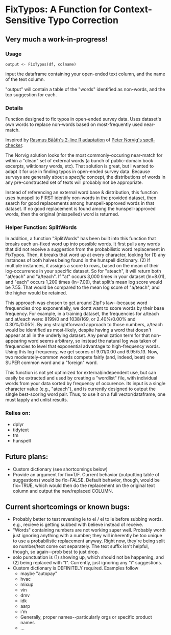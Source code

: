 # FixTypos:  A Function for Context-Sensitive Typo Correction
## Very much a work-in-progress!

### Usage
```
output <- FixTypos(df, colname)
```

input the dataframe containing your open-ended text column, and the name of the text column. 

"output" will contain a table of the "words" identified as non-words, and the top suggestion for each. 

### Details
Function designed to fix typos in open-ended survey data. Uses dataset's own words to replace non-words based on most-frequently used near-match.

Inspired by [Rasmus Bååth's 2-line R adaptation](http://www.sumsar.net/blog/2014/12/peter-norvigs-spell-checker-in-two-lines-of-r/) of [Peter Norvig's spell-checker](http://www.norvig.com/spell-correct.html). 

The Norvig solution looks for the most commonly-occuring near-match for within a "clean" set of external words (a bunch of public-domain book excerpts, wiktionary words, etc).  That solution is great, but I wanted to adapt it for use in finding typos in open-ended survey data. Because surveys are generally about a *specific* concept, the distributions of words in any pre-constructed set of texts will probably not be appropriate. 

Instead of referencing an external word base & distribution, this function uses hunspell to FIRST identify non-words in the provided dataset, then search for good replacements among hunspell-approved words in that dataset. If no good replacement is found among the hunspell-approved words, then the original (misspelled) word is returned. 

### Helper Function: SplitWords
In addition, a function "SplitWords" has been built into this function that breaks each un-fixed word up into possible words.  It first pulls any words that did not receive a suggestion from the probabilistic word replacement in FixTypos. Then, it breaks that word up at every character, looking for (1) any instances of both halves being found in the hunspell dictionary. (2) If multiple instances, it assigns a score to rows, based on the mean of their log-occurrence in your specific dataset. So for "ateach", it will return both "at/each" and "a/teach".  If "at" occurs 3,000 times in your dataset (ln=8.01), and "each" occurs 1,200 times (ln=7.09), that split's mean log score would be 7.55. That would be compared to the mean log score of "a/teach", and the higher would be retained.  

This approach was chosen to get around Zipf's law--because word frequencies drop exponentially, we dontt want to score words by their base frequency. For example, in a training dataset, the frequencies for a/teach and at/each were: 8199/0 and 1038/169, or 2.40%/0.00% and 0.30%/0.05%. By any straightforward approach to those numbers, a/teach would be identified as most-likely, despite having a word that doesn't appear at all in the underlying dataset. Any penalization term for that non-appearing word seems arbitrary, so instead the natural log was taken of frequencies to level that exponential advantage to high-frequency words. Using this log-frequency, we get scores of 9.01/0.00 and 6.95/5.13.  Now, two moderately-common words compete fairly (and, indeed, beat) one SUPER common word and a "foreign" word. 

This function is not yet optimized for external/independent use, but can easily be extracted and used by creating a "wordlist" file, with individual words from your data sorted by frequency of occurence.  Its input is a single character value (e.g., "ateach"), and is currently designed to output the single best-scoring word pair. Thus, to use it on a full vector/dataframe, one must lapply and unlist results. 

### Relies on:
* dplyr
* tidytext
* tm
* hunspell

## Future plans:
* Custom dictionary (see shortcomings below)
* Provide an argument for fix=T/F. Current behavior (outputting table of suggestions) would be fix=FALSE. Default behavior, though, would be fix=TRUE, which would then do the replacement on the original text column and output the new/replaced COLUMN. 

## Current shortcomings or known bugs:
* Probably better to test reversing ie to ei / ei to ie before subbing words. e.g., recieve is getting subbed with believe instead of receive. 
* "Words" containing numbers are not working super well. Probably worth just ignoring anything with a number; they will inherently be too unique to use a probabilistic replacement anyway. Right now, they're being split so number/text come out separately. The text suffix isn't helpful, though, so again--prob best to just drop.
* solo punctuation is (1) showing up, which should not be happening, and (2) being replaced with "I". Currently, just ignoring any "i" suggestions. 
* Custom dictionary is DEFINITELY required. Examples follow
	+ maybe "autopay"
	+ hvac
	+ mixup
	+ vin
	+ dmv
	+ idk
	+ aarp
	+ i'm
	+ Generally, proper names--particularly orgs or specific product names
	+ ...

  
